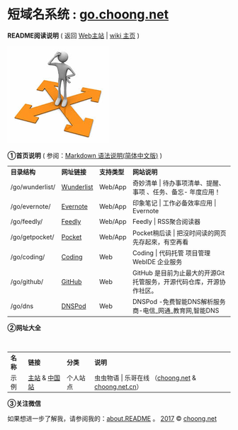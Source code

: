 # 短域名系统 : <a href="http://go.choong.net/" title="虫虫物语 | 乐哥在线 [wiki主页]">go.choong.net</a> 

<B>README阅读说明</B> ( 返回 <a href="http://choong.net" title="虫虫物语 | 乐哥在线">Web主站</a>
| <a href="http://go.choong.net/" title="虫虫物语 | 乐哥在线 [wiki主页]">wiki 主页</a> )

<img src="/images/daohang.jpg"/>

<B>①首页说明</B>
( 参阅：<a href="http://wowubuntu.com/markdown/" title="Wow!Ubuntu ：Markdown 语法说明(简体中文版)">Markdown 语法说明(简体中文版)</a> )

<table>
    <tr>
        <td><B>目录结构</B></td>
        <td><B>网址链接</B></td>
        <td><B>支持类型</B></td>
        <td><B>网站说明</B></td>
    </tr>    
    <tr>
        <td>/go/wunderlist/</td>
        <td> <a href="https://www.wunderlist.com/zh/" title="奇妙清单 | Wunderlist | 待办事项清单、提醒、事项 、任务、备忘- 年度应用！">Wunderlist</a> </td>
        <td> Web/App </td>
        <td>奇妙清单 | 待办事项清单、提醒、事项 、任务、备忘- 年度应用！</td>
    </tr>        
    <tr>
        <td>/go/evernote/</td>
        <td> <a href="https://evernote.com/intl/zh-cn/" title="印象笔记 | 工作必备效率应用 | Evernote">Evernote</a> </td>
        <td> Web/App </td>
        <td>印象笔记 | 工作必备效率应用 | Evernote</td>
    </tr>    
        <tr>
        <td>/go/feedly/</td>
        <td> <a href="https://feedly.com/" title="Feedly | RSS聚合阅读器">Feedly</a> </td>
        <td> Web/App </td>
        <td>Feedly | RSS聚合阅读器</td>
    </tr>    
    <tr>
        <td>/go/getpocket/</td>
        <td> <a href="https://getpocket.com/" title="Pocket稍后读 | 把沒时间读的网页先存起來，有空再看">Pocket</a> </td>
        <td> Web/App </td>
        <td>Pocket稍后读 | 把沒时间读的网页先存起來，有空再看</td>
    </tr>    
    <tr>
        <td>/go/coding/</td>
        <td> <a href="https://coding.net/u/choong" title="Coding | 代码托管 项目管理 WebIDE 企业服务">Coding</a> </td>
        <td> Web  </td>
        <td>Coding | 代码托管 项目管理 WebIDE 企业服务</td>
    </tr>      
    <tr>
        <td>/go/github/</td>
        <td> <a href="https://github.com/inchoong" title="GitHub 是目前为止最大的开源Git 托管服务，开源代码仓库，开源协作社区。">GitHub</a> </td>
        <td> Web  </td>
        <td>GitHub 是目前为止最大的开源Git 托管服务，开源代码仓库，开源协作社区。</td>
    </tr>     
    <tr>
        <td>/go/dns</td>
        <td> <a href="https://www.dnspod.cn/" title="DNSPod -免费智能DNS解析服务商-电信_网通_教育网,智能DNS">DNSPod</a> </td>
        <td> Web  </td>
        <td>DNSPod -免费智能DNS解析服务商-电信_网通_教育网,智能DNS</td>
    </tr>     
</table>
 
<B>②网址大全</B>
<table>
    <tr>
        <td><B>名称</B></td>
        <td><B>链接</B></td>
        <td><B>分类</B></td>
        <td><B>说明</B></td>
    </tr>    
    <tr>
        <td>示例</td>
        <td> <a href="http://choong.net" title="虫虫物语 | 乐哥在线">主站</a> & <a href="http://choong.net.cn" title="虫虫物语 | 乐哥在线">中国站</a> </td>
        <td> 个人站点 </td>
        <td>虫虫物语 | 乐哥在线 （<a href="http://choong.net" title="虫虫物语 | 乐哥在线 【主站】">choong.net</a> & <a href="http://choong.net.cn" title="虫虫物语 | 乐哥在线 【中国站】">choong.net.cn</a>）</td>
    </tr>
    
</table>

<B>③关注微信</B>

如果想进一步了解我，请参阅我的：<a href="http://about.choong.net" title="虫虫物语 | 乐哥在线 [wiki主页]">about.README</a> 。
<a href="rili.html" title="万年历">2017</a> &copy; <a href="http://choong.net" title="虫虫物语 | 乐哥在线">choong.net</a>


